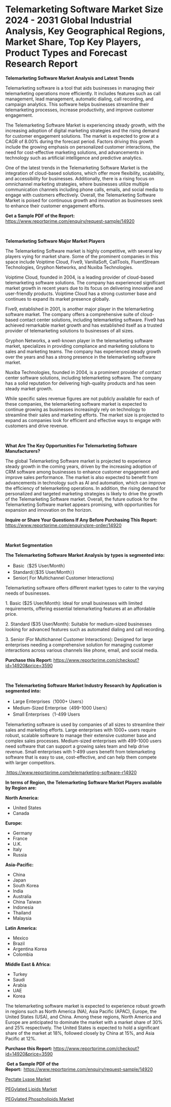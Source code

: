 <p><h1>Telemarketing Software Market Size 2024 - 2031 Global Industrial Analysis, Key Geographical Regions, Market Share, Top Key Players, Product Types and Forecast Research Report</h1></p><p><strong>Telemarketing Software Market Analysis and Latest Trends</strong></p>
<p><p>Telemarketing software is a tool that aids businesses in managing their telemarketing operations more efficiently. It includes features such as call management, lead management, automatic dialing, call recording, and campaign analytics. This software helps businesses streamline their telemarketing processes, increase productivity, and improve customer engagement.</p><p>The Telemarketing Software Market is experiencing steady growth, with the increasing adoption of digital marketing strategies and the rising demand for customer engagement solutions. The market is expected to grow at a CAGR of 8.00% during the forecast period. Factors driving this growth include the growing emphasis on personalized customer interactions, the need for cost-effective marketing solutions, and advancements in technology such as artificial intelligence and predictive analytics.</p><p>One of the latest trends in the Telemarketing Software Market is the integration of cloud-based solutions, which offer more flexibility, scalability, and accessibility for businesses. Additionally, there is a rising focus on omnichannel marketing strategies, where businesses utilize multiple communication channels including phone calls, emails, and social media to engage with customers effectively. Overall, the Telemarketing Software Market is poised for continuous growth and innovation as businesses seek to enhance their customer engagement efforts.</p></p>
<p><strong>Get a Sample PDF of the Report:&nbsp;</strong> <a href="https://www.reportprime.com/enquiry/request-sample/14920">https://www.reportprime.com/enquiry/request-sample/14920</a></p>
<p>&nbsp;</p>
<p><strong>Telemarketing Software Major Market Players</strong></p>
<p><p>The Telemarketing Software market is highly competitive, with several key players vying for market share. Some of the prominent companies in this space include Voiptime Cloud, Five9, VanillaSoft, CallTools, FluentStream Technologies, Gryphon Networks, and Nuxiba Technologies.</p><p>Voiptime Cloud, founded in 2004, is a leading provider of cloud-based telemarketing software solutions. The company has experienced significant market growth in recent years due to its focus on delivering innovative and user-friendly products. Voiptime Cloud has a strong customer base and continues to expand its market presence globally.</p><p>Five9, established in 2001, is another major player in the telemarketing software market. The company offers a comprehensive suite of cloud-based contact center solutions, including telemarketing software. Five9 has achieved remarkable market growth and has established itself as a trusted provider of telemarketing solutions to businesses of all sizes.</p><p>Gryphon Networks, a well-known player in the telemarketing software market, specializes in providing compliance and marketing solutions to sales and marketing teams. The company has experienced steady growth over the years and has a strong presence in the telemarketing software market.</p><p>Nuxiba Technologies, founded in 2004, is a prominent provider of contact center software solutions, including telemarketing software. The company has a solid reputation for delivering high-quality products and has seen steady market growth.</p><p>While specific sales revenue figures are not publicly available for each of these companies, the telemarketing software market is expected to continue growing as businesses increasingly rely on technology to streamline their sales and marketing efforts. The market size is projected to expand as companies look for efficient and effective ways to engage with customers and drive revenue.</p></p>
<p>&nbsp;</p>
<p><strong>What Are The Key Opportunities For Telemarketing Software Manufacturers?</strong></p>
<p><p>The global Telemarketing Software market is projected to experience steady growth in the coming years, driven by the increasing adoption of CRM software among businesses to enhance customer engagement and improve sales performance. The market is also expected to benefit from advancements in technology such as AI and automation, which can improve the efficiency of telemarketing operations. In addition, the rising demand for personalized and targeted marketing strategies is likely to drive the growth of the Telemarketing Software market. Overall, the future outlook for the Telemarketing Software market appears promising, with opportunities for expansion and innovation on the horizon.</p></p>
<p><strong>Inquire or Share Your Questions If Any Before Purchasing This Report:</strong> <a href="https://www.reportprime.com/enquiry/pre-order/14920">https://www.reportprime.com/enquiry/pre-order/14920</a></p>
<p>&nbsp;</p>
<p><strong>Market Segmentation</strong></p>
<p><strong>The Telemarketing Software Market Analysis by types is segmented into:</strong></p>
<p><ul><li>Basic（$25 User/Month）</li><li>Standard(（$35 User/Month）)</li><li>Senior( For Multichannel Customer Interactions)</li></ul></p>
<p><p>Telemarketing software offers different market types to cater to the varying needs of businesses. </p><p>1. Basic ($25 User/Month): Ideal for small businesses with limited requirements, offering essential telemarketing features at an affordable price.</p><p>2. Standard ($35 User/Month): Suitable for medium-sized businesses looking for advanced features such as automated dialing and call recording.</p><p>3. Senior (For Multichannel Customer Interactions): Designed for large enterprises needing a comprehensive solution for managing customer interactions across various channels like phone, email, and social media.</p></p>
<p><strong>Purchase this Report:&nbsp;</strong><a href="https://www.reportprime.com/checkout?id=14920&price=3590">https://www.reportprime.com/checkout?id=14920&price=3590</a></p>
<p>&nbsp;</p>
<p><strong>The Telemarketing Software Market Industry Research by Application is segmented into:</strong></p>
<p><ul><li>Large Enterprises（1000+ Users）</li><li>Medium-Sized Enterprise（499-1000 Users）</li><li>Small Enterprises（1-499 Users</li></ul></p>
<p><p>Telemarketing software is used by companies of all sizes to streamline their sales and marketing efforts. Large enterprises with 1000+ users require robust, scalable software to manage their extensive customer base and complex sales processes. Medium-sized enterprises with 499-1000 users need software that can support a growing sales team and help drive revenue. Small enterprises with 1-499 users benefit from telemarketing software that is easy to use, cost-effective, and can help them compete with larger competitors.</p></p>
<p><a href="https://www.reportprime.com/telemarketing-software-r14920">&nbsp;https://www.reportprime.com/telemarketing-software-r14920</a></p>
<p><strong>In terms of Region, the Telemarketing Software Market Players available by Region are:</strong></p>
<p>
    <p> <strong> North America: </strong>
        <ul>
            <li>United States</li>
            <li>Canada</li>
        </ul>
        </p> 
    <p> <strong> Europe: </strong>
        <ul>
            <li>Germany</li>
            <li>France</li>
            <li>U.K.</li>
            <li>Italy</li>
            <li>Russia</li>
        </ul>
        </p> 
    <p> <strong> Asia-Pacific: </strong>
        <ul>
            <li>China</li>
            <li>Japan</li>
            <li>South Korea</li>
            <li>India</li>
            <li>Australia</li>
            <li>China Taiwan</li>
            <li>Indonesia</li>
            <li>Thailand</li>
            <li>Malaysia</li>
        </ul>
        </p> 
    <p> <strong> Latin America: </strong>
        <ul>
            <li>Mexico</li>
            <li>Brazil</li>
            <li>Argentina Korea</li>
            <li>Colombia</li>
        </ul>
        </p> 
    <p> <strong> Middle East & Africa: </strong>
        <ul>
            <li>Turkey</li>
            <li>Saudi</li>
            <li>Arabia</li>
            <li>UAE</li>
            <li>Korea</li>
        </ul>
    </p>
    </p>
<p><p>The telemarketing software market is expected to experience robust growth in regions such as North America (NA), Asia Pacific (APAC), Europe, the United States (USA), and China. Among these regions, North America and Europe are anticipated to dominate the market with a market share of 30% and 25% respectively. The United States is expected to hold a significant share of the market at 18%, followed closely by China at 15%, and Asia Pacific at 12%.</p></p>
<p><strong>Purchase this Report: </strong><a href="https://www.reportprime.com/checkout?id=14920&price=3590">https://www.reportprime.com/checkout?id=14920&price=3590</a></p>
<p>&nbsp;<strong>Get a Sample PDF of the Report:&nbsp;&nbsp;</strong><a href="https://www.reportprime.com/enquiry/request-sample/14920">https://www.reportprime.com/enquiry/request-sample/14920</a></p>
<p><strong></strong></p>
<p><p><a href="https://www.linkedin.com/pulse/pectate-lyase-market-research-report-forecasted-period-from-qtexe?trackingId=8TkfiPxRHjCiYfTU2k%2BHqw%3D%3D">Pectate Lyase Market</a></p><p><a href="https://www.linkedin.com/pulse/pegylated-lipids-market-size-growth-outlook-from-2024-2031-projecting-cbbie?trackingId=wCUI79xMMeDnpLy%2BQJyHGA%3D%3D">PEGylated Lipids Market</a></p><p><a href="https://www.linkedin.com/pulse/pegylated-phospholipids-market-furnish-information-size-3izxe?trackingId=%2FgXruQU0vaKNgbKJRRwFbA%3D%3D">PEGylated Phospholipids Market</a></p></p>